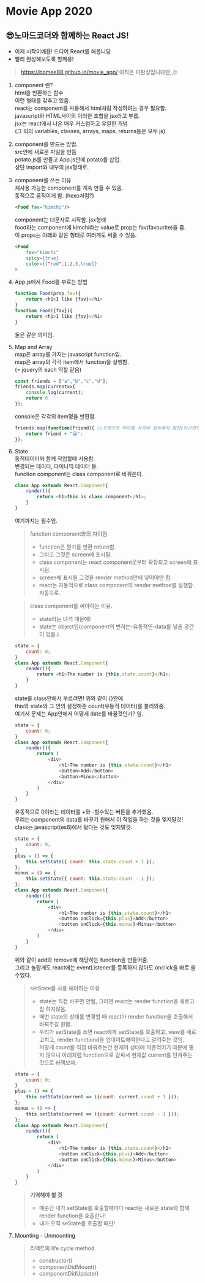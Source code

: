 # Movie App 2020 

## 😎노마드코더와 함께하는 React JS!
* 이제 시작이예욥! 드디어 React를 해봅니당
* 빨리 완성해보도록 할께용!

> https://bomee88.github.io/movie_app/  아직은 미완성입니다만,,🙄

1.   component 란?      
    html을 반환하는 함수    
  <App /> 이런 형태를 갖추고 있음.    
  react는 component를 사용해서 html처럼 작성하려는 경우 필요함.  
  javascript와 HTML사이의 이러한 조합을 jsx라고 부름.  
  jsx는 react에서 나온 매우 커스텀하고 유일한 개념  
  (그 외의 variables, classes, arrays, maps, returns등은 모두 js)
      
2. component를 만드는 방법.  
    src안에 새로운 파일을 만듬    
    potato.js를 만들고 App.js안에 potato를 삽입.    
    상단 import와 내부의 jsx형태로.    
     
3. component를 쓰는 이유.   
    재사용 가능한 component를 계속 만들 수 있음.    
    동적으로 움직이게 함. (hexo처럼?)    
    ```html
    <Food fav="kimchi"/>
    ```
    component는 대문자로 시작함. jsx형태    
    food라는 component에 kimchi라는 value로 prop는 fav(favourite)을 줌.    
    이 props는 아래와 같은 형태로 여러개도 써줄 수 있음.    
    ```html
    <Food
        fav="kimchi"
        spicy={true}
        color={["red",1,2,3,true]}
    >
    ```
     
4. App.js에서 Food를 부르는 방법    
    ```javascript
    function Food(prop.fav){
        return <h1>I like {fav}</h1>
    }
    function Food({fav}){
        return <h1>I like {fav}</h1>
    }
    ```
    둘은 같은 의미임.    
          
5. Map and Array      
    map은 array를 가지는 javascript function임.     
    map은 array의 각각 item에서 function을 실행함.     
    (= jquery의 each 역할 같음)     
    ```javascript
    const friends = ["a","b","c","d"];
    friends.map(current=>{
        console.log(current);
        return 0
    });
    ```
    console은 각각의 item명을 반환함.     
    ```javascript
    friends.map(function(friend){ //프랜즈의 아이템 각각에 접속해서 펑션(아규먼트)을 실행해라. 
        return friend + "😀";
    });
    ```
       
6. State      
    동적데이터와 함께 작업할때 사용함.    
    변경되는 데이터, 다이나믹 데이터 들.      
    function component는 class component로 바꿔쓴다.     
    ``` javascript
    class App extends React.Component{
        render(){
            return <h1>this is class component</h1>;
        }
    }
    ```
    여기까지는 필수임.    
    > function component와의 차이점.     
    > * function은 뭔가를 반환 return함.
    > * 그리고 그것은 screen에 표시됨.
    > * class component는 react component로부터 확장되고 screen에 표시됨.
    > * screen에 표시될 그것을 render method안에 넣어야만 함.
    > * react는 자동적으로 class component의 render method를 실행함. 자동으로.
        
    > class component를 써야하는 이유.
    > * state라는 녀석 때문에!
    > * state는 object임(component의 변하는-유동적인-data를 넣을 공간이 있음.)
     
    ``` javascript
    state = {
        count: 0;
    }
    class App extends React.Component{
        render(){
            return <h1>The number is {this.state.count}</h1>;
        }
    }
    ```
    state를 class안에서 부르려면! 위와 같이 {}안에     
    this와 state와 그 안의 설정해준 count(유동적 데이터)를 불러와줌.     
    여기서 문제는 App안에서 어떻게 date를 바꿀것인가? 임.     
      
    ``` javascript
    state = {
        count: 0;
    }
    class App extends React.Component{
        render(){
            return (
                <div>
                    <h1>The number is {this.state.count}</h1>
                    <button>Add</button>
                    <button>Minus</button>
                </div>
            )    
        }
    }
    ```
    유동적으로 0이라는 데이터를 +와 -할수있는 버튼을 추가했음.     
    우리는 component의 data를 바꾸기 원해서 이 작업을 하는 것을 잊지말것!      
    class는 javascript(es6)에서 왔다는 것도 잊지말것.      
     
    ``` javascript
    state = {
        count: 0;
    }
    plus = () => {
        this.setState({ count: this.state.count + 1 });
    };
    minus = () => {
        this.setState({ count: this.state.count - 1 });
    };
    class App extends React.Component{
        render(){
            return (
                <div>
                    <h1>The number is {this.state.count}</h1>
                    <button onClick={this.plus}>Add</button>
                    <button onClick={this.minus}>Minus</button>
                </div>
            )    
        }
    }
    ```
    위와 같이 add와 remove에 해당하는 function을 만들어줌.      
    그리고 놀랍게도 react에는 eventListener를 등록하지 않아도 onclick을 바로 쓸수있다.      
    > setState를 사용 해야하는 이유
    > * state는 직접 바꾸면 안됨, 그러면 react는 render function을 새로고침 하지않음.
    > * 매번 state의 상태를 변경할 때 react가 render function을 호출해서 바꿔주길 원함.
    > * 우리가 setState를 쓰면 react에게 setState를 호출하고, view를 새로고치고, render functiond을 업데이트해야한다고 알려주는 것임.      
    저렇게 count를 직접 바꿔주는건 현재의 상태에 의존적이기 때문에 좋지 않으니 아래처럼 function으로 감싸서 현재값 current를 던져주는 것으로 바꿔보자.      
       
    ``` javascript
    state = {
        count: 0;
    }
    plus = () => {
        this.setState(current => ({count: current.count + 1 }));
    };
    minus = () => {
        this.setState(current => ({count: current.count - 1 }));
    };
    class App extends React.Component{
        render(){
            return (
                <div>
                    <h1>The number is {this.state.count}</h1>
                    <button onClick={this.plus}>Add</button>
                    <button onClick={this.minus}>Minus</button>
                </div>
            )    
        }
    }
    ```
   > **기억해야 할 것**
   > * 매순간 내가 setState를 호출할때마다 react는 새로운 state와 함께 render function을 호출한다!
   > * 내가 오직 seState를 호출할 때만! 
        
7. Mounting - Unmounting 
    > 리액트의 life cycle method
    > * constructor()
    > * componentDidMount() 
    > * componentDidUpdate()
